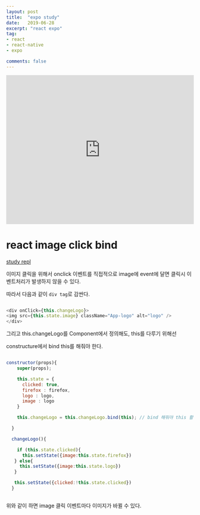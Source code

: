 ```yaml
---
layout: post
title:  "expo study"
date:   2019-06-28
excerpt: "react expo"
tag:
- react
- react-native
- expo

comments: false
---
```


<iframe height="400px" width="100%" src="https://repl.it/@ghk829/reacttutorial?lite=true" scrolling="no" frameborder="no" allowtransparency="true" allowfullscreen="true" sandbox="allow-forms allow-pointer-lock allow-popups allow-same-origin allow-scripts allow-modals"></iframe>

# react image click bind

[study repl](https://repl.it/@ghk829/reacttutorial)

이미지 클릭을 위해서 onclick 이벤트를 직접적으로 image에 event에 달면
클릭시 이벤트처리가 발생하지 않을 수 있다.

따라서 다음과 같이 <code>div tag</code>로 감싼다.

``` javascript

<div onClick={this.changeLogo}>
<img src={this.state.image} className="App-logo" alt="logo" />
</div>

```

그리고 this.changeLogo를 Component에서 정의해도, this를 다루기 위해선

constructure에서 bind this를 해줘야 한다.


``` javascript

constructor(props){
    super(props);

    this.state = {
      clicked: true,
      firefox : firefox,
      logo : logo,
      image : logo
    }

    this.changeLogo = this.changeLogo.bind(this); // bind 해줘야 this 활용가능

  }

  changeLogo(){

    if (this.state.clicked){
      this.setState({image:this.state.firefox})
   } else{
     this.setState({image:this.state.logo})
   }

   this.setState({clicked:!this.state.clicked})
  }



```

위와 같이 하면 image 클릭 이벤트마다 이미지가 바뀔 수 있다.
